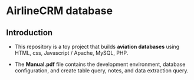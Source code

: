 # AirlineCRM database

## Introduction
* This repository is a toy project that builds <b>aviation databases</b> using HTML, css, Javascript / Apache, MySQL, PHP.

* The <b>Manual.pdf</b> file contains the development environment, database configuration, and create table query, notes, and data extraction query.
